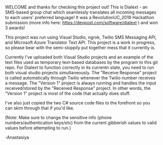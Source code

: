 WELCOME and thanks for checking this project out! This is Dialext - an SMS-based group chat which seamlessly translates all incoming messages to each users' preferred language! It was a RevolutionUC_2019 Hackathon submission (more info here: https://devpost.com/software/dialext ) and won 3 awards!

This project was run using Visual Studio, ngrok, Twilio SMS Messaging API, and Microsoft Azure Translator Text API. This project is a work in progress, so please bear with the semi-sloppily put together mess that it currently is.

Currently I've uploaded both Visual Studio projects and an example of the text files used as temporary text-based databases by the program to this git repo. For Dialext to function correctly in its currentn state, you need to run both visual studio projects simultaneously. The "Receive Response" project is called automatically through Twilio whenever the Twilio number receives a message. The "Version 1" project is always running and handles the input received/stored by the "Received Response" project. In other words, the "Version 1" project is most of the code that actually does stuff. 

I've also just copied the two C# source code files to the forefront so you can skim through that if you'd like.

(Note: Make sure to change the sensitive info (phone numbers/authentication keys/etc) from the current gibberish values to valid values before attempting to run.)

-Anastasiya
